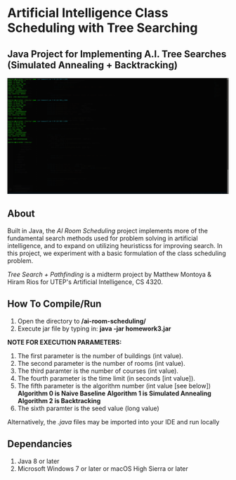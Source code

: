 # Artificial Intelligence Class Scheduling with Tree Searching
## Java Project for Implementing A.I. Tree Searches (Simulated Annealing + Backtracking)
![alt text](https://raw.githubusercontent.com/gigamatt/ai-room-scheduleing/master/img/readme_image.png)

## About
Built in Java, the _AI Room Scheduling_ project implements more of the fundamental search methods used for problem solving in artificial intelligence, and to expand on utilizing heuristicss for improving search. In this project, we experiment with a basic formulation of the class scheduling problem. 

_Tree Search + Pathfinding_ is a midterm project by Matthew Montoya & Hiram Rios for UTEP's Artificial Intelligence, CS 4320.

## How To Compile/Run
1. Open the directory to **/ai-room-scheduling/**
2. Execute jar file by typing in: **java -jar homework3.jar** <your-six-paramters>

**NOTE FOR EXECUTION PARAMETERS:**
1. The first parameter is the number of buildings (int value).
2. The second parameter is the number of rooms (int value).
3. The third paramter is the number of courses (int value).
4. The fourth parameter is the time limit (in seconds [int value]).
5. The fifth parameter is the algorithm number (int value [see below])
**Algorithm 0 is Naive Baseline**
**Algorithm 1 is Simulated Annealing**
**Algorithm 2 is Backtracking**
6. The sixth paramter is the seed value (long value)

Alternatively, the _.java_ files may be imported into your IDE and run locally

## Dependancies
1. Java 8 or later
2. Microsoft Windows 7 or later or macOS High Sierra or later
